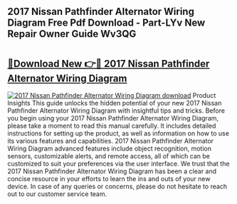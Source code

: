 ## 2017 Nissan Pathfinder Alternator Wiring Diagram Free Pdf Download - Part-LYv New Repair Owner Guide Wv3QG

# <h2><a href="http://dfiaw9f.blite.top/?on=2017+Nissan+Pathfinder+Alternator+Wiring+Diagram">🔗Download New 👉🔴 2017 Nissan Pathfinder Alternator Wiring Diagram</a></h2>

[![2017 Nissan Pathfinder Alternator Wiring Diagram download](https://i.imgur.com/lujVjoI.png)](http://dfiaw9f.blite.top/?on=2017+Nissan+Pathfinder+Alternator+Wiring+Diagram)
Product Insights This guide unlocks the hidden potential of your new 2017 Nissan Pathfinder Alternator Wiring Diagram with insightful tips and tricks. Before you begin using your 2017 Nissan Pathfinder Alternator Wiring Diagram, please take a moment to read this manual carefully. It includes detailed instructions for setting up the product, as well as information on how to use its various features and capabilities. 2017 Nissan Pathfinder Alternator Wiring Diagram advanced features include object recognition, motion sensors, customizable alerts, and remote access, all of which can be customized to suit your preferences via the user interface. We trust that the 2017 Nissan Pathfinder Alternator Wiring Diagram has been a clear and concise resource in your efforts to learn the ins and outs of your new device. In case of any queries or concerns, please do not hesitate to reach out to our customer service team.
